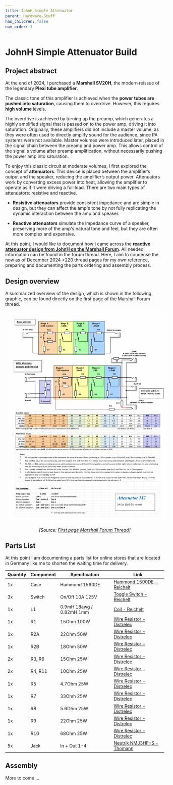 ```yaml
---
title: JohnH Simple Attenuator 
parent: Hardware-Stuff
has_children: false
nav_order: 1
---
```

# JohnH Simple Attenuator Build

## Project abstract
At the end of 2024, I purchased a **Marshall SV20H**, the modern reissue of the legendary **Plexi tube amplifier**. 

The classic tone of this amplifier is achieved when the **power tubes are pushed into saturation**, causing them to overdrive. However, this requires **high volume** levels.

The overdrive is achieved by turning up the preamp, which generates a highly amplified signal that is passed on to the power amp, driving it into saturation. Originally, these amplifiers did not include a master volume, as they were often used to directly amplify sound for the audience, since PA systems were not available. Master volumes were introduced later, placed in the signal chain between the preamp and power amp. This allows control of the signal's volume after preamp amplification, without necessarily pushing the power amp into saturation.

To enjoy this classic circuit at moderate volumes, I first explored the concept of **attenuators**. This device is placed between the amplifier’s output and the speaker, reducing the amplifier’s output power. Attenuators work by converting excess power into heat, allowing the amplifier to operate as if it were driving a full load. There are two main types of attenuators: resistive and reactive.

- **Resistive attenuators** provide consistent impedance and are simple in design, but they can affect the amp's tone by not fully replicating the dynamic interaction between the amp and speaker.

- **Reactive attenuators** simulate the impedance curve of a speaker, preserving more of the amp's natural tone and feel, but they are often more complex and expensive.

At this point, I would like to document how I came across the [**reactive attenuator design from JohnH on the Marshall Forum**](https://marshallforum.com/threads/simple-attenuators-design-and-testing.98285/). All needed information can be found in the forum thread. Here, I aim to condense the now as of December 2024 >220 thread pages for my own reference, preparing and documenting the parts ordering and assembly process.

## Design overview
A summarized overview of the design, which is shown in the following graphic, can be found directly on the first page of the Marshall Forum thread.

<div style="text-align: center;">
    <img src="https://raw.githubusercontent.com/b4n4n377/docs/main/img/M2_221024.gif" alt="Graphic showing the attenuator design" style="border: 2px solid white; padding: 5px; max-width: 100%; height: auto;">
    <p><em>[Source: <a href="https://marshallforum.com/threads/simple-attenuators-design-and-testing.98285/" target="_blank">First page Marshall Forum Thread</a>]</em></p>
</div>

## Parts List
At this point I am documenting a parts list for online stores that are located in Germany like me to shorten the waiting time for delivery.

| Quantity | Component  | Specification            | Link                                                                                          |
|----------|------------|--------------------------|-----------------------------------------------------------------------------------------------|
| 1x       | Case       | Hammond 1590DE           | [Hammond 1590DE - Reichelt](https://www.reichelt.de/de/de/alugehaeuse-1590-de-200-2-x-120-2-x-64-3-mm-aluminium-1590de-p221438.html) |
| 3x       | Switch     | On/Off 10A 125V          | [Toggle Switch - Reichelt](https://www.reichelt.de/kippschalter-10a-125vac-1x-ein-aus-ms-165-p13139.html) |
| 1x       | L1         | 0.9mH 18awg / 0.82mH 1mm | [Coil - Reichelt](https://www.reichelt.de/visaton-sp-spule-0-82-mh-1-0-mm-vis-sp-5013-p40659.html) |
| 1x       | R1         | 15Ohm 100W               | [Wire Resistor - Distrelec](https://www.distrelec.de/de/drahtwiderstand-100w-15ohm-rnd-rnd-155100-15r/p/30085096) |
| 1x       | R2A        | 22Ohm 50W                | [Wire Resistor - Distrelec](https://www.distrelec.de/de/drahtwiderstand-50w-22ohm-rnd-rnd-15550-22r/p/30085225) |
| 1x       | R2B        | 18Ohm 50W                | [Wire Resistor - Distrelec](https://www.distrelec.de/de/drahtwiderstand-50w-18ohm-rnd-rnd-15550-18r/p/30085215) |
| 2x       | R3, R6     | 15Ohm 25W                | [Wire Resistor - Distrelec](https://www.distrelec.de/de/drahtwiderstand-25w-15ohm-rnd-rnd-15525-15r/p/30085142) |
| 2x       | R4, R11    | 10Ohm 25W                | [Wire Resistor - Distrelec](https://www.distrelec.de/de/drahtwiderstand-25w-10ohm-rnd-rnd-15525-10r/p/30085136) |
| 1x       | R5         | 4.7Ohm 25W               | [Wire Resistor - Distrelec](https://www.distrelec.de/de/drahtwiderstand-25w-7ohm-rnd-rnd-15525-4r7/p/30085175) |
| 1x       | R7         | 33Ohm 25W                | [Wire Resistor - Distrelec](https://www.distrelec.de/de/drahtwiderstand-25w-33ohm-rnd-rnd-15525-33r/p/30085165) |
| 1x       | R8         | 5.6Ohm 25W               | [Wire Resistor - Distrelec](https://www.distrelec.de/de/drahtwiderstand-25w-6ohm-rnd-rnd-15525-5r6/p/30085179) |
| 1x       | R9         | 22Ohm 25W                | [Wire Resistor - Distrelec](https://www.distrelec.de/de/drahtwiderstand-25w-22ohm-rnd-rnd-15525-22r/p/30085156) |
| 1x       | R10        | 68Ohm 25W                | [Wire Resistor - Distrelec](https://www.distrelec.de/de/drahtwiderstand-25w-68ohm-rnd-rnd-15525-68r/p/30085181) |
| 5x       | Jack       | In + Out 1-4             | [Neutrik NMJ3HF-S - Thomann](https://www.thomann.de/de/neutrik_nmj3hf_s.htm)                  |

## Assembly
More to come ...



